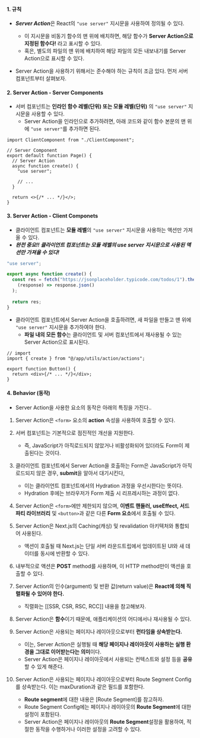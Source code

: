 
#### 1. 규칙

- ***Server Action***은 React의 `"use server"` 지시문을 사용하여 정의될 수 있다. 
	- 이 지시문을 비동기 함수의 맨 위에 배치하면, 해당 함수가 **Server Action으로 지정된 함수다!** 라고 표시할 수 있다.
	- 혹은, 별도의 파일의 맨 위에 배치하여 해당 파일의 모든 내보내기를 Server Action으로 표시할 수 있다.

- Server Action을 사용하기 위해서는 준수해야 하는 규칙이 조금 있다. 먼저 서버 컴포넌트부터 살펴보자.


#### 2. Server Action - Server Components

- 서버 컴포넌트는 **인라인 함수 레벨(단위) 또는 모듈 레벨(단위)** 의 `"use server"` 지시문을 사용할 수 있다.
	- Server Action을 인라인으로 추가하려면, 아래 코드와 같이 함수 본문의 맨 위에 `"use server"`를 추가하면 된다.

```tsx
import ClientComponent from "./ClientComponent";

// Server Component
export default function Page() {
  // Server Action
  async function create() {
    "use server";

    // ...
  }

  return <>{/* ... */}</>;
}
```


#### 3. Server Action - Client Componets

- 클라이언트 컴포넌트는 **모듈 레벨**의 `"use server"` 지시문을 사용하는 액션만 가져올 수 있다. 
- ***완전 중요!! 클라이언트 컴포넌트는 모듈 레벨의 use server 지시문으로 사용된 액션만 가져올 수 있다!***
```ts
"use server";

export async function create() {
  const res = fetch("https://jsonplaceholder.typicode.com/todos/1").then(
    (response) => response.json()
  );
  
  return res;
}
```

- 클라이언트 컴포넌트에서 Server Action을 호출하려면, 새 파일을 만들고 맨 위에 `"use server"` 지시문을 추가하여야 한다.
	- **파일 내의 모든 함수**는 클라이언트 및 서버 컴포넌트에서 재사용될 수 있는 Server Action으로 표시된다.
```tsx
// import
import { create } from "@/app/utils/action/actions";

export function Button() {
  return <div>{/* ... */}</div>;
}
```


#### 4. Behavior (동작)

- Server Action을 사용한 요소의 동작은 아래의 특징을 가진다..

1. Server Action은 `<form>` 요소의 **action** 속성을 사용하여 호출할 수 있다.
2. 서버 컴포넌트는 기본적으로 점진적인 개선을 지원한다.
	- 즉, JavaScript가 아직로드되지 않았거나 비활성화되어 있더라도 Form이 제출된다는 것이다.

3. 클라이언트 컴포넌트에서 Server Action을 호출하는 Form은 JavaScript가 아직 로드되지 않은 경우, **submit**을 알아서 대기시킨다, 
	- 이는 클라이언트 컴포넌트에서의 Hydration 과정을 우선시한다는 뜻이다. 
	- Hydration 후에는 브라우저가 Form 제출 시 리프레시하는 과정이 없다. 

4. Server Action은 `<form>`에만 제한되지 않으며, **이벤트 핸들러, useEffect, 서드파티 라이브러리** 및 `<button>`과 같은 다른 **Form 요소**에서 호출될 수 있다.

5. Server Action은 Next.js의 Caching(캐싱) 및 revalidation 아키텍처와 통합되어 사용된다.
	- 액션이 호출될 때 Next.js는 단일 서버 라운드트립에서 업데이트된 UI와 새 데이터를 동시에 반환할 수 있다.

6. 내부적으로 액션은 **POST** method를 사용하며, 이 HTTP method만이 액션을 호출할 수 있다. 
7. Server Action의 인수(argument) 및 반환 값(return value)은 **React에 의해 직렬화될 수 있어야 한다.**
	- 직렬화는 [[SSR, CSR, RSC, RCC]] 내용을 참고해보자.

8. Server Action은 **함수**이기 때문에, 애플리케이션의 어디에서나 재사용될 수 있다.
9. Server Action은 사용되는 페이지나 레이아웃으로부터 **런타임을 상속받는다.**
	- 이는, Server Action은 실행될 때 **해당 페이지나 레이아웃이 사용하는 실행 환경을 그대로 이어받는다는 의미**이다.
	- Server Action은 페이지나 레이아웃에서 사용되는 컨텍스트와 설정 등을 **공유**할 수 있게 해준다.

10. Server Action은 사용되는 페이지나 레이아웃으로부터 Route Segment Config를 상속받는다. 이는 maxDuration과 같은 필드를 포함한다.
	- **Route segment**에 대한 내용은 [Route Segment]를 참고하자. 
	- Route Segment Config에는 페이지나 레이아웃의 **Route Segment**에 대한 설정이 포함된다.
	- Server Action은 페이지나 레이아웃의  **Route Segment**설정을 활용하여, 적절한 동작을 수행하거나 이러한 설정을 고려할 수 있다.

